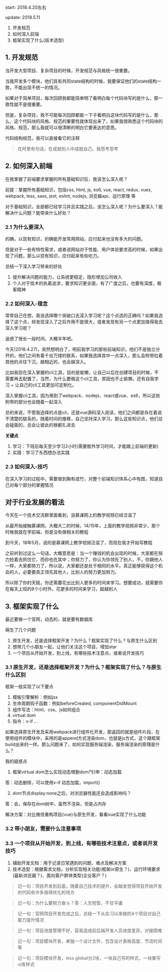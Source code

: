 start: 2018.4.20左右

update: 2018.5.11

1. 开发规范
2. 如何深入前端
3. 框架实现了什么(技术选型)

## 1. 开发规范

当开发大型项目、复杂项目的时候，开发规范与风格统一很重要。

当我开发多个模块，他们具有共同state结构的时候，我要保证他们的state结构一致，不能出现不统一的情况。

如果对于简单项目，每次回顾我都能简单明了看明白每个代码块写的是什么，那一致性就不是很重要。

但是，复杂项目，我不可能每次回顾都能一下子看明白这块代码写的是什么，那么，这个代码块的风格、规范的重要性就体现出来了，如果我很熟悉这个代码块的风格、规范，那么我就可以很清晰的明白它要表达的意思。

代码结构规范，我可以直接看它的注释

> 在阿里有句话，在成就别人中成就自己。我思考思考

## 2. 如何深入前端

在我掌握了前端要求掌握的所有基础知识后，我该怎么深入呢？

前提：掌握所有基础知识，包括css, html, js, es6, vue, react, redux, vuex, webpack, less, sass, jest, eslint, nodejs, 浏览器api、运行原理 等

对于基础知识，全部都已经学习并且实践之后，该怎么深入呢？为什么要深入？能解决什么问题？能带来什么好处？

### 2.1 为什么要深入

的确，以现有知识，的确能开发常用网站，应付起来也没有多大的问题。

但是对于一些有特性需求，或者说网站对于性能、用户体验要求高的时候，如果出现了问题，那么以现有知识，应付起来有些吃力。

总结一下深入学习带来的好处

1. 提升解决问题的能力，让系统更稳定，隐形增加公司收入
2. 个人对于技术的执着追求，要求知识更全面，有了广度之后，也要有深度，极客精神

### 2.2 如何深入-理念

常常自己在想，我该选择哪个突破口去深入学习呢？这个点选的正确吗？如果我选择了这个点，却发现深入了之后作用不是很大，或者发现有另一个点更加值得我去深入学习呢？

迷惑了很长一段时间，大概半年吧。

今天(2018.4.27)，突然想明白了，明前我学习的那些前端知识，他们不是独立分开的，他们之间有着千丝万缕的联系，如果我选择其中一点深入，那么会附带拉着其他的点往下沉，越相近的，也会越深入。

比如我现在深入掌握的cli工具，目的是偷懒，让自己以后在创建项目的时候，不需要再去配置了，当然，为什么要做这个cli工具，原因也不止偷懒，还有自我学习 + 让自己的cli工具更加可定制化。

深入掌握cli工具，因为用到了webpack、nodejs、react或vue、es6，所以这些附带的部分也会随着一起深入

总的来说，不管我选择的点是cli，还是vue源码深入阅读，他们之间都是存在着说不清楚的联系的，随着时间的推移，自己坚持深入学习，那么这些知识点，他们总会碰面的，总会让彼此的根都扎进去

**关键点**

1. 学习：下班后每天至少学习2小时(需要额外学习时间，才能跟上前端的更新)
2. 实践：学习了东西想办法实践

### 2.3 如何深入-技巧

在深入学习的过程中，需要做到胸有成竹，对整个前端知识体系心中有图，知道自己对每个部分的掌握情况

## 对于行业发展的看法

今天在一个技术交流群里面看到，说慕课网上的教学视频已经泛滥了

从最开始接触慕课网，大概大二的时候，14/15年，上面的教学视频非常少，那个时候我就在学前端，但是没有做相关的教程

到今天，18年5月，说的是慕课网上教学视频泛滥了，而现在我才开始写教程

之前听到过这么一句话，大概意思是：当一个赚钱的机会出现的时候，大家都在努力抢着去抓住它，而你也在其中；你努力了，你认为你领先了别人，不，你跟他人一样，大家都努力了，所以说，大家都还是处于相同的水平。真正能够获得这个机会的人，必要要真正领先其他人，比别人的努力更加努力。

所以除了你的天赋，你还需要花出比别人更多的时间来学习。想要成功，就需要你在每天上班的8个小时外，花更多的时间来学习，超越别人

## 3. 框架实现了什么

最近要做一个官网，动态的，就是要有数据库

萌生了几个问题

1. 原生开发，还是选择框架开发？为什么？框架实现了什么？与原生什么区别
2. 想带几个小朋友一起，让他们关注这个项目，增加star
3. 一个项目从开始开发，到上线，有哪些技术注意点，或者说开发技巧

### 3.1 原生开发，还是选择框架开发？为什么？框架实现了什么？与原生什么区别

框架一般实现了以下要点

1. 模板引擎解析：例如jsx
2. 生命周期钩子函数：例如beforeCreated, componentDidMount
3. 组件写法：html、css、js如何组合
4. virtual dom
5. 指令：v-if
...

如果选择原生开发及采用webpack进行组件化开发，那返回的就是组件片段，在使用组件的模块中，采用的是append方式渲染dom，也就是js方式，这个跟框架build出来的一样。那么问题来了，如何实现服务端渲染，服务端渲染的原理是什么？

我的疑惑点

1. 框架virtual dom怎么实现动态增删dom?引申：动态加载

答：动态删除，可以使用v-if  动态加载，import()

2. dom节点display:none之后，对浏览器性能还会造成影响吗？

答：会，保存在dom树中，虽然不渲染，但是占内存

解决方案：对比微信重构项目(vue)与原生开发，看看vue实现了什么功能

### 3.2 带小朋友，需要什么注意事项

### 3.3 一个项目从开始开发，到上线，有哪些技术注意点，或者说开发技巧

1. 辅助开发文档：用于记录日常遇到的问题、难点及解决方案
2. 技术选型：根据需求文档，分析实现相关功能(框架or原生？)、运行环境要求(最新浏览器？)、面向客户群体类型(企业客户？)

> 记一句：项目开发到后面，随着自己技术的提升，会越发觉得项目开始开发的代码有许多值得优化的地方

> 记一句：为什么要努力奋斗？答：人生短暂，不甘平庸

> 记一句：官网项目开发完成之后，总结一下从实习以来做的4个项目对自己能力提升情况

> 记一句：项目进度管理不好，容易造成前后端开发人员进度差异，对接困难

> 记一句：项目模块开发，单独一个设计文件，包含设计表格高度、节流时间等

> 记一句：项目模块开发，less global分2块，一块自己写的样式，一块重写ui库样式
